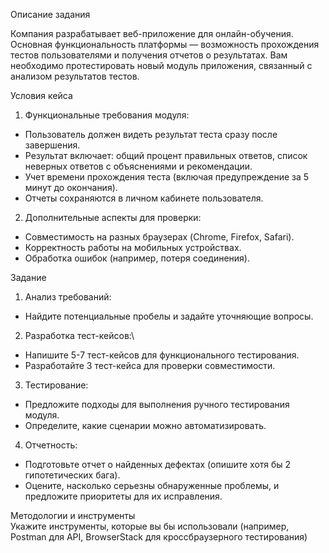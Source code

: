 Описание задания

Компания разрабатывает веб-приложение для онлайн-обучения. Основная
функциональность платформы — возможность прохождения тестов
пользователями и получения отчетов о результатах. Вам необходимо
протестировать новый модуль приложения, связанный с анализом
результатов тестов.

Условия кейса
1. Функциональные требования модуля:
- Пользователь должен видеть результат теста сразу после завершения.
- Результат включает: общий процент правильных ответов, список
неверных ответов с объяснениями и рекомендации.
- Учет времени прохождения теста (включая предупреждение за 5
минут до окончания).
- Отчеты сохраняются в личном кабинете пользователя.
2. Дополнительные аспекты для проверки:
- Совместимость на разных браузерах (Chrome, Firefox, Safari).
- Корректность работы на мобильных устройствах.
- Обработка ошибок (например, потеря соединения).

Задание
1. Анализ требований:
- Найдите потенциальные пробелы и задайте уточняющие вопросы.
2. Разработка тест-кейсов:\
- Напишите 5-7 тест-кейсов для функционального тестирования.
- Разработайте 3 тест-кейса для проверки совместимости.
3. Тестирование:
- Предложите подходы для выполнения ручного тестирования модуля.
- Определите, какие сценарии можно автоматизировать.
4. Отчетность:
- Подготовьте отчет о найденных дефектах (опишите хотя бы 2
гипотетических бага).
- Оцените, насколько серьезны обнаруженные проблемы, и предложите
приоритеты для их исправления.

Методологии и инструменты\
Укажите инструменты, которые вы бы использовали (например, Postman для API, BrowserStack для кроссбраузерного тестирования)
